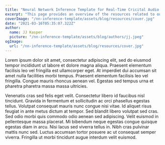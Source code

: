 ```yaml
---
title: "Neural Network Inference Template for Real-Time Cricital Audio Environments - Slides & Overview"
excerpt: "This page provides an overview of the resources related to our talk at the Audio Developer Conference 2023. Below you will find the slides and links to the recording and related github repositories."
coverImage: "/nn-inference-template/assets/blog/resources/cover.jpg"
date: "2021-03-16T05:35:07.322Z"
author:
  name: JJ Kasper
  picture: "/nn-inference-template/assets/blog/authors/jj.jpeg"
ogImage:
  url: "/nn-inference-template/assets/blog/resources/cover.jpg"
---
```


Lorem ipsum dolor sit amet, consectetur adipiscing elit, sed do eiusmod tempor incididunt ut labore et dolore magna aliqua. Praesent elementum facilisis leo vel fringilla est ullamcorper eget. At imperdiet dui accumsan sit amet nulla facilities morbi tempus. Praesent elementum facilisis leo vel fringilla. Congue mauris rhoncus aenean vel. Egestas sed tempus urna et pharetra pharetra massa massa ultricies.

Venenatis cras sed felis eget velit. Consectetur libero id faucibus nisl tincidunt. Gravida in fermentum et sollicitudin ac orci phasellus egestas tellus. Volutpat consequat mauris nunc congue nisi vitae. Id aliquet risus feugiat in ante metus dictum at tempor. Sed blandit libero volutpat sed cras. Sed odio morbi quis commodo odio aenean sed adipiscing. Velit euismod in pellentesque massa placerat. Mi bibendum neque egestas congue quisque egestas diam in arcu. Nisi lacus sed viverra tellus in. Nibh cras pulvinar mattis nunc sed. Luctus accumsan tortor posuere ac ut consequat semper viverra. Fringilla ut morbi tincidunt augue interdum velit euismod.